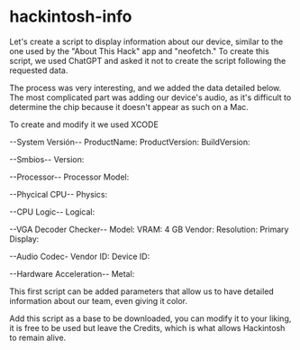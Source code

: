 # hackintosh-info


Let's create a script to display information about our device, similar to the one used by the "About This Hack" app and "neofetch." To create this script, we used ChatGPT and asked it not to create the script following the requested data.

The process was very interesting, and we added the data detailed below. The most complicated part was adding our device's audio, as it's difficult to determine the chip because it doesn't appear as such on a Mac.

To create and modify it we used XCODE

--System Versión--
ProductName: 
ProductVersion:
BuildVersion: 

--Smbios--
Version: 

--Processor--
Processor Model:

--Phycical CPU--
Physics:

--CPU Logic--
Logical:

--VGA Decoder Checker--
Model: 
VRAM: 4 GB
Vendor: 
Resolution: 
Primary Display:

--Audio Codec-
Vendor ID:
Device ID:

--Hardware Acceleration--
Metal: 

This first script can be added parameters that allow us to have detailed information about our team, even giving it color.

Add this script as a base to be downloaded, you can modify it to your liking, it is free to be used but leave the Credits, which is what allows Hackintosh to remain alive.





